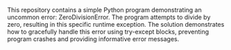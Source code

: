 This repository contains a simple Python program demonstrating an uncommon error: ZeroDivisionError. The program attempts to divide by zero, resulting in this specific runtime exception. The solution demonstrates how to gracefully handle this error using try-except blocks, preventing program crashes and providing informative error messages.